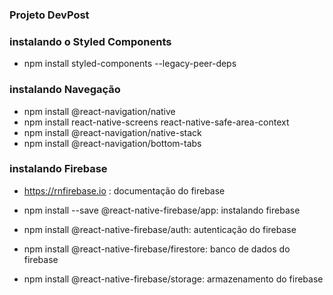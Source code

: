 ### Projeto DevPost

### instalando o Styled Components

- npm install styled-components --legacy-peer-deps


### instalando Navegação 

- npm install @react-navigation/native
- npm install react-native-screens react-native-safe-area-context
- npm install @react-navigation/native-stack
- npm install @react-navigation/bottom-tabs

### instalando Firebase

- https://rnfirebase.io : documentação do firebase

- npm install --save @react-native-firebase/app: instalando firebase

- npm install @react-native-firebase/auth: autenticação do firebase

- npm install @react-native-firebase/firestore: banco de dados do firebase

- npm install @react-native-firebase/storage: armazenamento do firebase



